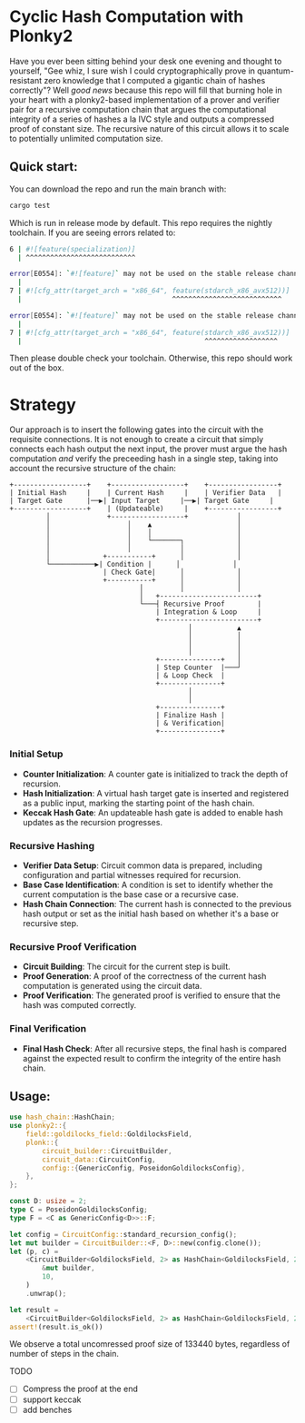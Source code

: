 # Cyclic Hash Computation with Plonky2

Have you ever been sitting behind your desk one evening and thought to yourself, "Gee whiz, I sure wish I could cryptographically prove in quantum-resistant zero knowledge that I computed a gigantic chain of hashes correctly"? Well _good news_ because this repo will fill that burning hole in your heart with a plonky2-based implementation of a prover and verifier pair for a recursive computation chain that argues the computational integrity of a series of hashes a la IVC style and outputs a compressed proof of constant size. The recursive nature of this circuit allows it to scale to potentially unlimited computation size.

## Quick start:

You can download the repo and run the main branch with:
```bash
cargo test
```

Which is run in release mode by default. This repo requires the nightly toolchain. If you are seeing errors related to:

```bash
6 | #![feature(specialization)]
  | ^^^^^^^^^^^^^^^^^^^^^^^^^^^

error[E0554]: `#![feature]` may not be used on the stable release channel
  |
7 | #![cfg_attr(target_arch = "x86_64", feature(stdarch_x86_avx512))]
  |                                     ^^^^^^^^^^^^^^^^^^^^^^^^^^^

error[E0554]: `#![feature]` may not be used on the stable release channel
  |
7 | #![cfg_attr(target_arch = "x86_64", feature(stdarch_x86_avx512))]
  |                                             ^^^^^^^^^^^^^^^^^^
```

Then please double check your toolchain. Otherwise, this repo should work out of the box.

# Strategy

Our approach is to insert the following gates into the circuit with the requisite connections. It is not enough to create a circuit that simply connects each hash output the next input, the prover must argue the hash computation _and_ verify the preceeding hash in a single step, taking into account the recursive structure of the chain:

```
+------------------+    +------------------+    +-----------------+
| Initial Hash     |    | Current Hash     |    | Verifier Data   |
| Target Gate      |──▶| Input Target     |──▶| Target Gate     |
+------------------+    | (Updateable)     |    +-----------------+
         │              +------------------+            │
         │                   │    ▲                     │
         │                   │    │                     │
         │                   │    └───────┐             │
         │                   │            │             │
         │             +-----------+      │             │
         └───────────▶| Condition |      │             │
                       | Check Gate|      │             │
                       +-----------+      │             │
                                │         │             │
                                │   +------------------------+
                                └───┤ Recursive Proof        |
                                    | Integration & Loop     |
                                    +------------------------+
                                            │           ▲
                                            │           │
                                            │           │
                                            │           │
                                    +---------------+   │
                                    | Step Counter  |───┘
                                    | & Loop Check  |
                                    +---------------+
                                            │
                                            │
                                    +---------------+
                                    | Finalize Hash |
                                    | & Verification|
                                    +---------------+
```

### Initial Setup
- **Counter Initialization**: A counter gate is initialized to track the depth of recursion.
- **Hash Initialization**: A virtual hash target gate is inserted and registered as a public input, marking the starting point of the hash chain.
- **Keccak Hash Gate**: An updateable hash gate is added to enable hash updates as the recursion progresses.

### Recursive Hashing
- **Verifier Data Setup**: Circuit common data is prepared, including configuration and partial witnesses required for recursion.
- **Base Case Identification**: A condition is set to identify whether the current computation is the base case or a recursive case.
- **Hash Chain Connection**: The current hash is connected to the previous hash output or set as the initial hash based on whether it's a base or recursive step.

### Recursive Proof Verification
- **Circuit Building**: The circuit for the current step is built.
- **Proof Generation**: A proof of the correctness of the current hash computation is generated using the circuit data.
- **Proof Verification**: The generated proof is verified to ensure that the hash was computed correctly.

### Final Verification
- **Final Hash Check**: After all recursive steps, the final hash is compared against the expected result to confirm the integrity of the entire hash chain.

## Usage:

```rust
use hash_chain::HashChain;
use plonky2::{
    field::goldilocks_field::GoldilocksField,
    plonk::{
        circuit_builder::CircuitBuilder,
        circuit_data::CircuitConfig,
        config::{GenericConfig, PoseidonGoldilocksConfig},
    },
};

const D: usize = 2;
type C = PoseidonGoldilocksConfig;
type F = <C as GenericConfig<D>>::F;

let config = CircuitConfig::standard_recursion_config();
let mut builder = CircuitBuilder::<F, D>::new(config.clone());
let (p, c) =
    <CircuitBuilder<GoldilocksField, 2> as HashChain<GoldilocksField, 2, C>>::hash_chain(
        &mut builder,
        10,
    )
    .unwrap();

let result =
    <CircuitBuilder<GoldilocksField, 2> as HashChain<GoldilocksField, 2, C>>::verify(p, c);
assert!(result.is_ok())

```

We observe a total uncomressed proof size of 133440 bytes, regardless of number of steps in the chain.

TODO
- [ ] Compress the proof at the end
- [ ] support keccak
- [ ] add benches
